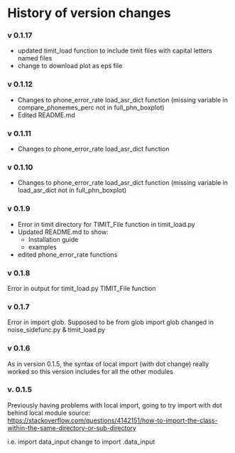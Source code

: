 # History of version changes 

### v 0.1.17
-  updated timit_load function to include timit files with capital letters named files
- change to download plot as eps file

### v 0.1.12
- Changes to phone_error_rate load_asr_dict function (missing variable in compare_phonemes_perc not in full_phn_boxplot)
- Edited README.md

### v 0.1.11
- Changes to phone_error_rate load_asr_dict function 

### v 0.1.10
- Changes to phone_error_rate load_asr_dict function (missing variable in load_asr_dict not in full_phn_boxplot)

### v 0.1.9
- Error in timit directory for TIMIT_File function  in timit_load.py
- Updated README.md to show:
    - Installation guide 
    - examples 
- edited phone_error_rate functions


### v 0.1.8
Error in output for timit_load.py TIMIT_File function

### v 0.1.7 
Error in import glob. Supposed to be from glob import glob
changed in noise_sidefunc.py & timit_load.py

### v 0.1.6
As in version 0.1.5, the syntax of local import (with dot change) really worked so this version includes for all the other modules


### v. 0.1.5
Previously having problems with local import, going to try import with dot behind local module 
source: https://stackoverflow.com/questions/4142151/how-to-import-the-class-within-the-same-directory-or-sub-directory 

i.e. import data_input
change to import .data_input